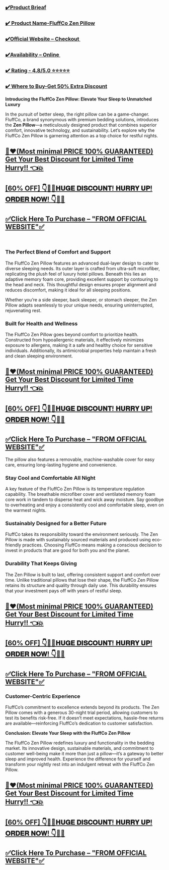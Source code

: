 <h3 id="isPasted"><a href="https://beastfitclub.com/fluffco-zen-pillow/">✔️<strong>Product Brieaf</strong></a></h3>
<h3><a href="https://beastfitclub.com/fluffco-zen-pillow/">✔️&nbsp;<strong>Product Name-FluffCo Zen Pillow</strong></a></h3>
<h3 id="isPasted"><a href="https://beastfitclub.com/fluffco-zen-pillow/">✔️<strong>Official Website &ndash; Checkout ⁠⁠</strong></a></h3>
<h3 id="isPasted"><a href="https://beastfitclub.com/fluffco-zen-pillow/">✔️</a><a href="https://beastfitclub.com/fluffco-zen-pillow/"><strong>Availability &ndash; Online ⁠⁠</strong></a></h3>
<h3 lang="en-US"><u>✔️&nbsp;<strong>Rating - 4.8/5.0 ⭐⭐⭐⭐⭐</strong></u></h3>
<h3><u>✔️&nbsp;<span lang="en-US"><strong>Where to Buy-<a href="https://beastfitclub.com/fluffco-zen-pillow/" target="_self">Get 50% Extra Discount️</a></strong></span></u></h3>
<p><strong>Introducing the FluffCo Zen Pillow: Elevate Your Sleep to Unmatched Luxury</strong></p>
<p>In the pursuit of better sleep, the right pillow can be a game-changer. FluffCo, a brand synonymous with premium bedding solutions, introduces the <strong>Zen Pillow</strong>&mdash;a meticulously designed product that combines superior comfort, innovative technology, and sustainability. Let&rsquo;s explore why the FluffCo Zen Pillow is garnering attention as a top choice for restful nights.</p>
<h2 id="isPasted"><a href="https://beastfitclub.com/fluffco-zen-pillow/"><u><strong>👀❤️</strong></u><span lang="en-US"><u><strong>(Most minimal PRICE 100% GUARANTEED) Get Your Best Discount for Limited Time Hurry!!</strong></u></span><span lang="en-US"><u><strong>&nbsp;</strong></u></span><span lang="en-US"><u><strong>👈💥</strong></u></span></a></h2>
<h2><a href="https://beastfitclub.com/fluffco-zen-pillow/"><span lang="en-US"><u><strong>[60% OFF] 👇🥳😍𝐇𝐔𝐆𝐄 𝐃𝐈𝐒𝐂𝐎𝐔𝐍𝐓! 𝐇𝐔𝐑𝐑𝐘 𝐔𝐏! 𝐎𝐑𝐃𝐄𝐑 𝐍𝐎𝐖! 👇🥳😍</strong></u></span></a></h2>
<h2><a href="https://beastfitclub.com/fluffco-zen-pillow/"><u>✅<strong>Click Here To Purchase &ndash; "FROM OFFICIAL WEBSITE"✅</strong></u></a></h2>
<p>&nbsp;</p>
<h3><strong>The Perfect Blend of Comfort and Support</strong></h3>
<p>The FluffCo Zen Pillow features an advanced dual-layer design to cater to diverse sleeping needs. Its outer layer is crafted from ultra-soft microfiber, replicating the plush feel of luxury hotel pillows. Beneath this lies an adaptive memory foam core, providing excellent support by contouring to the head and neck. This thoughtful design ensures proper alignment and reduces discomfort, making it ideal for all sleeping positions.</p>
<p>Whether you&rsquo;re a side sleeper, back sleeper, or stomach sleeper, the Zen Pillow adapts seamlessly to your unique needs, ensuring uninterrupted, rejuvenating rest.</p>
<h3><strong>Built for Health and Wellness</strong></h3>
<p>The FluffCo Zen Pillow goes beyond comfort to prioritize health. Constructed from hypoallergenic materials, it effectively minimizes exposure to allergens, making it a safe and healthy choice for sensitive individuals. Additionally, its antimicrobial properties help maintain a fresh and clean sleeping environment.</p>
<h2 id="isPasted"><a href="https://beastfitclub.com/fluffco-zen-pillow/"><u><strong>👀❤️</strong></u><span lang="en-US"><u><strong>(Most minimal PRICE 100% GUARANTEED) Get Your Best Discount for Limited Time Hurry!!</strong></u></span><span lang="en-US"><u><strong>&nbsp;</strong></u></span><span lang="en-US"><u><strong>👈💥</strong></u></span></a></h2>
<h2><a href="https://beastfitclub.com/fluffco-zen-pillow/"><span lang="en-US"><u><strong>[60% OFF] 👇🥳😍𝐇𝐔𝐆𝐄 𝐃𝐈𝐒𝐂𝐎𝐔𝐍𝐓! 𝐇𝐔𝐑𝐑𝐘 𝐔𝐏! 𝐎𝐑𝐃𝐄𝐑 𝐍𝐎𝐖! 👇🥳😍</strong></u></span></a></h2>
<h2><a href="https://beastfitclub.com/fluffco-zen-pillow/"><u>✅<strong>Click Here To Purchase &ndash; "FROM OFFICIAL WEBSITE"✅</strong></u></a></h2>
<p>The pillow also features a removable, machine-washable cover for easy care, ensuring long-lasting hygiene and convenience.</p>
<h3><strong>Stay Cool and Comfortable All Night</strong></h3>
<p>A key feature of the FluffCo Zen Pillow is its temperature regulation capability. The breathable microfiber cover and ventilated memory foam core work in tandem to disperse heat and wick away moisture. Say goodbye to overheating and enjoy a consistently cool and comfortable sleep, even on the warmest nights.</p>
<h3><strong>Sustainably Designed for a Better Future</strong></h3>
<p>FluffCo takes its responsibility toward the environment seriously. The Zen Pillow is made with sustainably sourced materials and produced using eco-friendly practices. Choosing FluffCo means making a conscious decision to invest in products that are good for both you and the planet.</p>
<h3><strong>Durability That Keeps Giving</strong></h3>
<p>The Zen Pillow is built to last, offering consistent support and comfort over time. Unlike traditional pillows that lose their shape, the FluffCo Zen Pillow retains its structure and quality through daily use. This durability ensures that your investment pays off with years of restful sleep.</p>
<h2 id="isPasted"><a href="https://beastfitclub.com/fluffco-zen-pillow/"><u><strong>👀❤️</strong></u><span lang="en-US"><u><strong>(Most minimal PRICE 100% GUARANTEED) Get Your Best Discount for Limited Time Hurry!!</strong></u></span><span lang="en-US"><u><strong>&nbsp;</strong></u></span><span lang="en-US"><u><strong>👈💥</strong></u></span></a></h2>
<h2><a href="https://beastfitclub.com/fluffco-zen-pillow/"><span lang="en-US"><u><strong>[60% OFF] 👇🥳😍𝐇𝐔𝐆𝐄 𝐃𝐈𝐒𝐂𝐎𝐔𝐍𝐓! 𝐇𝐔𝐑𝐑𝐘 𝐔𝐏! 𝐎𝐑𝐃𝐄𝐑 𝐍𝐎𝐖! 👇🥳😍</strong></u></span></a></h2>
<h2><a href="https://beastfitclub.com/fluffco-zen-pillow/"><u>✅<strong>Click Here To Purchase &ndash; "FROM OFFICIAL WEBSITE"✅</strong></u></a></h2>
<h3><strong>Customer-Centric Experience</strong></h3>
<p>FluffCo&rsquo;s commitment to excellence extends beyond its products. The Zen Pillow comes with a generous 30-night trial period, allowing customers to test its benefits risk-free. If it doesn&rsquo;t meet expectations, hassle-free returns are available&mdash;reinforcing FluffCo&rsquo;s dedication to customer satisfaction.</p>
<p><strong>Conclusion: Elevate Your Sleep with the FluffCo Zen Pillow</strong></p>
<p>The FluffCo Zen Pillow redefines luxury and functionality in the bedding market. Its innovative design, sustainable materials, and commitment to customer well-being make it more than just a pillow&mdash;it&rsquo;s a gateway to better sleep and improved health. Experience the difference for yourself and transform your nightly rest into an indulgent retreat with the FluffCo Zen Pillow.</p>
<h2 id="isPasted"><a href="https://beastfitclub.com/fluffco-zen-pillow/"><u><strong>👀❤️</strong></u><span lang="en-US"><u><strong>(Most minimal PRICE 100% GUARANTEED) Get Your Best Discount for Limited Time Hurry!!</strong></u></span><span lang="en-US"><u><strong>&nbsp;</strong></u></span><span lang="en-US"><u><strong>👈💥</strong></u></span></a></h2>
<h2><a href="https://beastfitclub.com/fluffco-zen-pillow/"><span lang="en-US"><u><strong>[60% OFF] 👇🥳😍𝐇𝐔𝐆𝐄 𝐃𝐈𝐒𝐂𝐎𝐔𝐍𝐓! 𝐇𝐔𝐑𝐑𝐘 𝐔𝐏! 𝐎𝐑𝐃𝐄𝐑 𝐍𝐎𝐖! 👇🥳😍</strong></u></span></a></h2>
<h2><a href="https://beastfitclub.com/fluffco-zen-pillow/"><u>✅<strong>Click Here To Purchase &ndash; "FROM OFFICIAL WEBSITE"✅</strong></u></a></h2>
